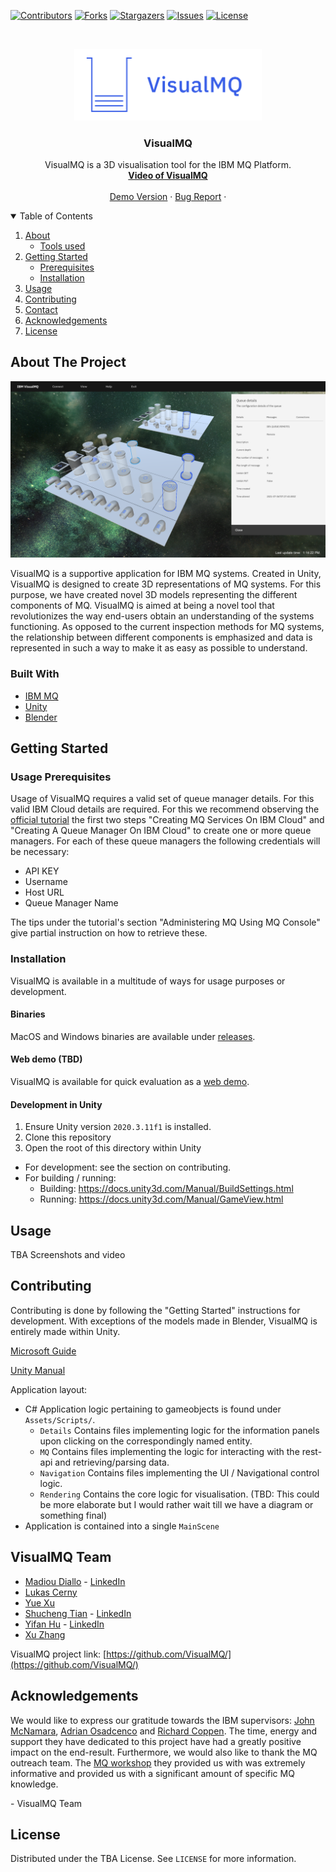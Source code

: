 
[![Contributors][contributors-shield]][contributors-url]
[![Forks][forks-shield]][forks-url]
[![Stargazers][stars-shield]][stars-url]
[![Issues][issues-shield]][issues-url]
[![License][license-shield]][license-url]

<!-- PROJECT LOGO -->
<br />
<p align="center">
  <a href="https://github.com/VisualMQ/VisualMQ/">
    <img src="visualmq-logo.png" alt="Logo" width="300">
  </a>

  <h3 align="center">VisualMQ</h3>

  <p align="center">
    VisualMQ is a 3D visualisation tool for the IBM MQ Platform.
    <br />
    <a href="https://github.com/othneildrew/Best-README-Template"><strong>Video of VisualMQ</strong></a>
    <br />
    <br />
    <a href="https://visualmq.diallom.com/demo/">Demo Version</a>
    ·
    <a href="https://github.com/VisualMQ/VisualMQ/issues">Bug Report</a>
    ·
  
  </p>
</p>



<!-- TABLE OF CONTENTS -->
<details open="open">
  <summary>Table of Contents</summary>
  <ol>
    <li>
      <a href="#about-the-project">About</a>
      <ul>
        <li><a href="#built-with">Tools used</a></li>
      </ul>
    </li>
    <li>
      <a href="#getting-started">Getting Started</a>
      <ul>
        <li><a href="#Usage-Prerequisites">Prerequisites</a></li>
        <li><a href="#installation">Installation</a></li>
      </ul>
    </li>
    <li><a href="#usage">Usage</a></li>
    <li><a href="#contributing">Contributing</a></li>
    <li><a href="#VisualMQ-Team">Contact</a></li>
    <li><a href="#acknowledgements">Acknowledgements</a></li>
     <li><a href="#license">License</a></li>
  </ol>
</details>



<!-- ABOUT THE PROJECT -->
## About The Project

[![Product Name Screen Shot][product-screenshot]](https://visualmq.diallom.com/demo)

VisualMQ is a supportive application for IBM MQ systems. Created in Unity, VisualMQ is designed to create 3D representations of MQ systems. For this purpose, we have created novel 3D models representing the different components of MQ. VisualMQ is aimed at being a novel tool that revolutionizes the way end-users obtain an understanding of the systems functioning.  As opposed to the current inspection methods for MQ systems,  the relationship between different components is emphasized and data is represented in such a way to make it as easy as possible to understand. 


### Built With
* [IBM MQ](https://www.ibm.com/docs/en/ibm-mq)
* [Unity](https://unity.com/)
* [Blender](https://www.blender.org/)



<!-- GETTING STARTED -->
## Getting Started


### Usage Prerequisites

Usage of VisualMQ requires a valid set of queue manager details. For this valid IBM Cloud details are required. For this we recommend observing the [official tutorial](https://www.ibm.com/cloud/garage/dte/tutorial/tutorial-mq-ibm-cloud) the first two steps "Creating MQ Services On IBM Cloud" and "Creating A Queue Manager On IBM Cloud" to create one or more queue managers. For each of these queue managers the following credentials will be necessary:
- API KEY
- Username
- Host URL
- Queue Manager Name

The tips under the tutorial's section "Administering MQ Using MQ Console" give partial instruction on how to retrieve these. 


### Installation

VisualMQ is available in a multitude of ways for usage purposes or development.

#### Binaries

MacOS and Windows binaries are available under [releases](https://github.com/VisualMQ/VisualMQ/releases).

#### Web demo (TBD)
VisualMQ is available for quick evaluation as a [web demo](https://visualmq.diallom.com/demo/).


#### Development in Unity
1. Ensure Unity version `2020.3.11f1` is installed.
2. Clone this repository
3. Open the root of this directory within Unity

- For development: see the section on contributing.
- For building / running:
  - Building: https://docs.unity3d.com/Manual/BuildSettings.html
  - Running: https://docs.unity3d.com/Manual/GameView.html





<!-- USAGE EXAMPLES -->
## Usage

TBA Screenshots and video





<!-- CONTRIBUTING -->
## Contributing

Contributing is done by following the "Getting Started" instructions for development. With exceptions of the models made in Blender, VisualMQ is entirely made within Unity. 

[Microsoft Guide](https://docs.microsoft.com/en-us/archive/msdn-magazine/2014/august/unity-developing-your-first-game-with-unity-and-csharp)  

[Unity Manual](https://docs.unity3d.com/Manual/index.html) 

Application layout:
- C\# Application logic pertaining to gameobjects is found under `Assets/Scripts/`.
  - `Details` Contains files implementing logic for the information panels upon clicking on the correspondingly named entity.
  - `MQ` Contains files implementing the logic for interacting with the rest-api and retrieving/parsing data.
  - `Navigation` Contains files implementing the UI / Navigational control logic.
  - `Rendering` Contains the core logic for visualisation. (TBD: This could be more elaborate but I would rather wait till we have a diagram or something final)
- Application is contained into a single `MainScene`




<!-- CONTACT -->
## VisualMQ Team

- [Madiou Diallo](https://github.com/Diallo) - [LinkedIn](https://linkedin.com/in/mdiallos)
- [Lukas Cerny](https://github.com/lukasotocerny)
- [Yue Xu](https://github.com/yuexu-98)  
- [Shucheng Tian](https://github.com/phillip-tian) - [LinkedIn](https://www.linkedin.com/in/shucheng-tian/)
- [Yifan Hu](https://github.com/huyifanx) - [LinkedIn](https://www.linkedin.com/in/yifanhuleo/)
- [Xu Zhang](https://github.com/Orange0719)

VisualMQ project link: [https://github.com/VisualMQ/](https://github.com/VisualMQ/)



<!-- ACKNOWLEDGEMENTS -->
## Acknowledgements

We would like to express our gratitude towards the IBM supervisors: [John McNamara](https://github.com/IBMIXN), [Adrian Osadcenco](#) and [Richard Coppen](https://github.com/rcoppen). The time, energy and support they have dedicated to this project have had a greatly positive impact on the end-result. Furthermore, we would also like to thank the MQ outreach team. The [MQ workshop](https://developer.ibm.com/series/badge-ibm-mq-developer-essentials/) they provided us with was extremely informative and provided us with a significant amount of specific MQ knowledge.

\- VisualMQ Team


<!-- LICENSE -->
## License

Distributed under the TBA License. See `LICENSE` for more information.




<!-- MARKDOWN LINKS & IMAGES -->
<!-- https://www.markdownguide.org/basic-syntax/#reference-style-links -->
[contributors-shield]: https://img.shields.io/github/contributors/VisualMQ/visualmq.svg?style=for-the-badge
[contributors-url]: https://github.com/VisualMQ/VisualMQ/graphs/contributors
[forks-shield]: https://img.shields.io/github/forks/VisualMQ/visualmq.svg?style=for-the-badge
[forks-url]: https://github.com/VisualMQ/VisualMQ/network/members
[stars-shield]: https://img.shields.io/github/stars/VisualMQ/visualmq.svg?style=for-the-badge
[stars-url]: https://github.com/VisualMQ/VisualMQ/stargazers
[issues-shield]: https://img.shields.io/github/issues/VisualMQ/visualmq.svg?style=for-the-badge
[issues-url]: https://github.com/VisualMQ/VisualMQ/issues
[license-shield]: https://img.shields.io/github/license/VisualMQ/visualmq.svg?style=for-the-badge
[license-url]: https://github.com/VisualMQ/VisualMQ/blob/master/LICENSE.txt
[product-screenshot]: visualmq-screenshot.png

